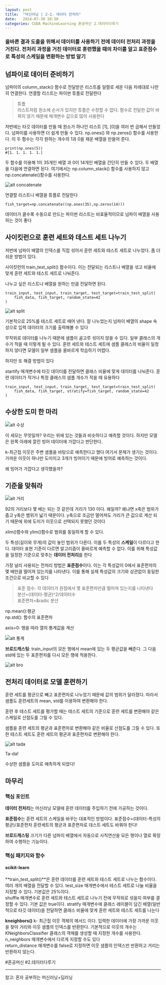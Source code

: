 ```yaml
---
layout: post
title:  "머신러닝 | 2-2. 데이터 전처리"
date:   2024-07-30 10:30
categories: CUDA MachineLearning 혼공머신 2.데이터다루기
---
```


### 올바른 결과 도출을 위해서 데이터를 사용하기 전에 데이터 전처리 과정을 거친다. 전처리 과정을 거친 데이터로 훈련했을 때의 차이를 알고 표준점수로 특성의 스케일을 변환하는 방법 알기



## 넘파이로 데이터 준비하기

넘파이의 column_stack() 함수로 전달받은 리스트를 일렬로 세운 다음 차례대로 나란히 연결한다. 
연결할 리스트는 파이썬 튜플로 전달한다

>튜플    
>리스트처럼 원소에 순서가 있지만 튜플은 수정할 수 없다. 함수로 전달한 값이 바뀌지 않기 때문에 매개변수 값으로 많이 사용한다

저번에는 타깃 데이터를 만들 때 원소가 하나인 리스트 [1], [0]을 여러 번 곱해서 만들었다. 넘파이를 사용하면 더 쉽게 만들 수 있다. np.ones() 와 np.zeros() 함수를 사용한다. 이 두 함수는 각각 원하는 개수의 1과 0을 채운 배열을 만들어 준다. 

```
print(np.ones(5)) 
#[1. 1. 1. 1. 1.]
```

두 함수를 이용해 1이 35개인 배열 과 0이 14개인 배열을 간단히 만들 수 있다. 두 배열을 다음에 연결하면 된다. 
여기에서는 np.column_stack() 함수를 사용하지 않고 np.concatenate()함수를 사용한다. 

![alt concatenate](/assets/img/2.2.stack.png)

연결할 리스트나 배열을 튜플로 전달한다

```
fish_target=np.concatenate((np.ones(35),np.zeros(14)))
```

데이터가 클수록 수동으로 만드는 파이썬 리스트는 비효율적이므로 넘파이 배열을 사용하는 것이 좋다

## 사이킷런으로 훈련 세트와 데스트 세트 나누기

저번에 넘파이 배열의 인덱스를 직접 섞어서 훈련 세트와 테스트 세트로 나누었다. 좀 더 쉬운 방법이 있다.

사이킷런의 train_test_split() 함수이다. 이는 전달되는 리스트나 배열을 섞고 비율에 맞게 훈련 세트와 테스트 세트로 나눠준다. 

나누고 싶은 리스트나 배열을 원하는 만큼 전달하면 된다.
```
train_input, test_input, train_target, test_target=train_test_split(
    fish_data, fish_target, random_state=42
)
```

![alt split](/assets/img/2.2.split.png)

기본적으로 25%를 테스트 세트로 떼어 낸다. 잘 나누었는지 넘파이 배열의 shape 속성으로 입력 데이터의 크기를 출력해볼 수 있다

무작위로 데이터를 나누기 때문에 샘플이 골고루 섞이지 않을 수 있다. 일부 클래스의 개수가 적을 때 이렇게 될 수 있다. 훈련 세트와 테스트 세트에 샘플 클래스의 비율이 일정하지 않다면 모델이 일부 샘플을 올바르게 학습하기 어렵다.

하지만 또 해결 방법이 있다

startify 매개변수에 타깃 데이터를 전달하면 클래스 비율에 맞게 데이터를 나눠준다. 훈련 데이터가 작거나 특정 클래스의 샘플 개수가 적을 때 유용하다

```
train_input, test_input, train_target, test_target=train_test_split(
    fish_data, fish_target, stratify=fish_target, random_state=42
)
```

## 수상한 도미 한 마리

![alt 수상](/assets/img/2.2수상.png)

이 세모는 무엇일까? 우리는 위에 있는 것들과 비슷하다고 예측할 것이다. 하지만 모델은 왼쪽 아래에 깔린 빙어 데이터에 가깝다고 판단한다. 

k-최근접 이웃은 주변 샘플을 바탕으로 예측한다고 했다
여기서 문제가 생기는 것이다. 가까운 이웃이 하나만 도미이고 3개가 빙어이기 때문에 빙어로 예측하는 것이다.

왜 빙어가 가깝다고 생각했을까?

## 기준을 맞춰라

![alt 거리](/assets/img/2.2거리.png)

92의 거리보다 몇 배는 되는 것 같은데 거리가 130 이다. 왜일까? 왜냐면 x축은 범위가 좁고 y축은 볌위가 넓기 때문이다. y축으로 조금만 멀어져도 거리가 큰 값으로 계산 되기 때문에 위에 도미가 이웃으로 선택되지 못했던 것이다

xlim()함수와 ylim()함수로 범위를 동일하게 할 수 있다. 

두 특성(길이와 무게)의 값이 놓인 범위가 다른다. 이를 두 특성의 **스케일**이 다르다고 한다. 데이터 표현 기준이 다르면 알고리즘이 올바르게 예측할 수 없다. 이를 위해 특성값을 일정한 기준으로 맞추는 **데이터 전처리**를 한다

가장 널리 사용되는 전처리 방법은 **표준점수**이다. 이는 각 특성값이 0에서 표준편차의 몇 배만큼 떨어져 있는지를 나타낸다. 이를 통해 실제 특성값의 크기와 상관없이 동일한 조건으로 비교할 수 있다

>표준 점수: 각 데이터가 원점에서 몇 표준편차만큼 떨어져 있는지를 나타낸다    
>분산=(데이터-평균)^2/데이터수     
>표준편차=&radic 분산


np.mean():평균     
np.std(): 함수의 표준편차    

axis=0: 행을 따라 열의 통계값을 계산

![alt 통계](/assets/img/2.2통계.png)



**브로드캐스팅**: train_input의 모든 행에서 mean에 있는 두 평균값을 빼준다. 그 다음 std에 있는 두 표준편차를 다시 모든 행에 적용한다. 

![alt bro](/assets/img/2.2broad.png)

## 전처리 데이터로 모델 훈련하기


훈련 세트를 평균으로 빼고 표준편차로 나누었기 때문에 값의 범위가 달라졌다. 따라서 샘플도 훈련세트의 mean, std를 이용하여 변환해야 한다. 

훈련 후 테스트 세트를 평가할 때는 테스트 세트의 기준으로 훈련 세트를 변환해야 같은 스케일로 산점도를 그릴 수 있다. 

샘플을 훈련 세트의 평균과 표준편차로 변환해야 같은 비율로 산점도를 그릴 수 있다. 또한 테스트 세트도 훈련 세트의 평균과 표준편차로 변환해야 한다. 

![alt tada](/assets/img/2.2%20tada.png)

Ta-da!

수상한 샘플을 도미로 예측하게 되었다!


## 마무리

### 핵심 포인트

**데이터 전처리**는 머신러닝 모델에 훈련 데이터를 주입하기 전에 가공하는 것이다. 

**표준점수**는 훈련 세트의 스케일을 바꾸는 대표적인 방법이다.     표준점수=(데이터-특성의 평균)/표준편차    훈련세트의 평균과 표준편차로 데스트 세트도 바꿔야 한다!

**브로드캐스팅** 크기가 다른 넘파이 배열에서 자동으로 사칙연산을 모든 행이나 열로 확장하여 수행하는 기능이다. 

### 핵심 패키지와 함수

#### scikit-learn
**train_test_split()**은 훈련 데이터를 훈련 세트와 테스트 세트로 나누는 함수이다. 여러 개의 배열을 전달할 수 있다. test_size 매개변수에서 테스트 세트로 나눌 비율을 지정할 수 있다. 기본값은 25%이다.     
shuffle 매개변수로 훈련 세트와 테스트 세트로 나누기 전에 무작위로 섞을지 여부를 결정할 수 있다. 기본 값은 true이다. stratify 매개변수에 클래스 레이블이 담긴 배열(일반적으로 타깃 데이터)을 전달하면 클래스 비율에 맞게 훈련 세트와 테스트 세트를 나눈다

**kneighbors()** k- 최근접 이웃 객체의 메서드 이다. 입력한 데이터에 가장 가까운 이웃을 찾아 거리와 이웃 샘플의 인덱스를 반환한다. 기본적으로 이웃의 개수는 KNeighborsClassifier 클래스의 객체를 생성할 때 지정한 개수를 사용한다. n_neighbors 매개변수에서 다르게 지정할 수도 있다    
return_distance 매개변수를 false로 지정하면 이웃 샘플의 인덱스만 반환하고 거리는 반환하지 않는다.

#혼공머신 #2.데이터다루기 

---
참고: 혼자 공부하는 머신러닝+딥러닝
